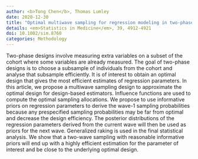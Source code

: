 ```yaml
---
author: <b>Tong Chen</b>, Thomas Lumley
date: 2020-12-30
title: "Optimal multiwave sampling for regression modeling in two‐phase designs"
details: <em>Statistics in Medicine</em>, 39, 4912-4921
doi: 10.1002/sim.8760
categories: Methodology
---
```


Two-phase designs involve measuring extra variables on a subset of the cohort where some variables are already measured. The goal of two-phase designs is to choose a subsample of individuals from the cohort and analyse that subsample efficiently. It is of interest to obtain an optimal design that gives the most efficient estimates of regression parameters. In this article, we propose a multiwave sampling design to approximate the optimal design for design-based estimators. Influence functions are used to compute the optimal sampling allocations. We propose to use informative priors on regression parameters to derive the wave-1 sampling probabilities because any prespecified sampling probabilities may be far from optimal and decrease the design efficiency. The posterior distributions of the regression parameters derived from the current wave will then be used as priors for the next wave. Generalized raking is used in the final statistical analysis. We show that a two-wave sampling with reasonable informative priors will end up with a highly efficient estimation for the parameter of interest and be close to the underlying optimal design.

